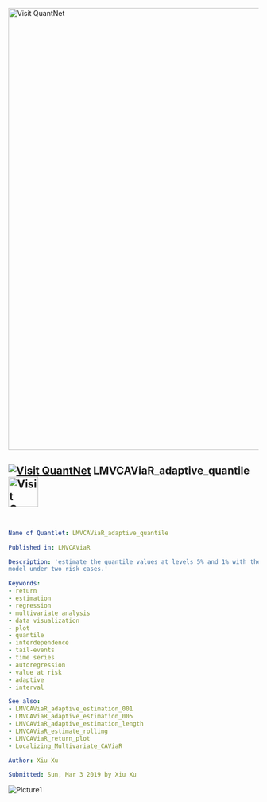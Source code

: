 [<img src="https://github.com/QuantLet/Styleguide-and-FAQ/blob/master/pictures/banner.png" width="888" alt="Visit QuantNet">](http://quantlet.de/)

## [<img src="https://github.com/QuantLet/Styleguide-and-FAQ/blob/master/pictures/qloqo.png" alt="Visit QuantNet">](http://quantlet.de/) **LMVCAViaR_adaptive_quantile** [<img src="https://github.com/QuantLet/Styleguide-and-FAQ/blob/master/pictures/QN2.png" width="60" alt="Visit QuantNet 2.0">](http://quantlet.de/)

```yaml


Name of Quantlet: LMVCAViaR_adaptive_quantile   

Published in: LMVCAViaR

Description: 'estimate the quantile values at levels 5% and 1% with the localising multivariate CAViaR 
model under two risk cases.'

Keywords:
- return
- estimation
- regression
- multivariate analysis
- data visualization
- plot
- quantile
- interdependence
- tail-events
- time series
- autoregression
- value at risk
- adaptive
- interval

See also: 
- LMVCAViaR_adaptive_estimation_001
- LMVCAViaR_adaptive_estimation_005 
- LMVCAViaR_adaptive_estimation_length
- LMVCAViaR_estimate_rolling
- LMVCAViaR_return_plot
- Localizing_Multivariate_CAViaR            

Author: Xiu Xu

Submitted: Sun, Mar 3 2019 by Xiu Xu
```

![Picture1](adaptive_quantile_figure.png)